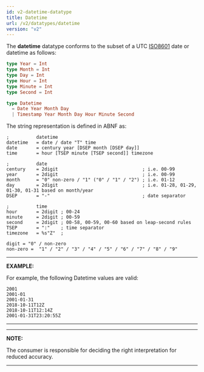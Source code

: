 ```yaml
---
id: v2-datetime-datatype
title: Datetime
url: /v2/datatypes/datetime
version: "v2"
---
```


The **datetime** datatype conforms to the subset of a UTC [ISO8601](@iso8601)
date or datetime as follows:

```elm
type Year = Int
type Month = Int
type Day = Int
type Hour = Int
type Minute = Int
type Second = Int

type Datetime
  = Date Year Month Day
  | Timestamp Year Month Day Hour Minute Second
```

The string representation is defined in ABNF as:

```abnf
;          datetime
datetime   = date / date "T" time
date       = century year [DSEP month [DSEP day]]
time       = hour [TSEP minute [TSEP second]] timezone

;          date
century    = 2digit                               ; i.e. 00-99
year       = 2digit                               ; i.e. 00-99
month      = "0" non-zero / "1" ("0" / "1" / "2") ; i.e. 01-12
day        = 2digit                               ; i.e. 01-28, 01-29, 01-30, 01-31 based on month/year
DSEP       = "-"                                  ; date separator

;          time
hour       = 2digit ; 00-24
minute     = 2digit ; 00-59
second     = 2digit ; 00-58, 00-59, 00-60 based on leap-second rules
TSEP       = ":"    ; time separator
timezone   = %s"Z"  ;

digit = "0" / non-zero
non-zero =  "1" / "2" / "3" / "4" / "5" / "6" / "7" / "8" / "9"
```

***
**EXAMPLE:**

For example, the following Datetime values are valid:

```
2001
2001-01
2001-01-31
2018-10-11T12Z
2018-10-11T12:14Z
2001-01-31T23:20:55Z
```

***

***
**NOTE:**

The consumer is responsible for deciding the right interpretation for reduced
accuracy.
***
